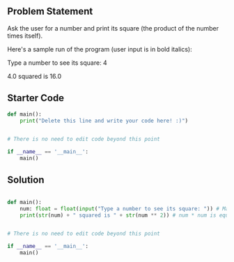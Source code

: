## Problem Statement

Ask the user for a number and print its square (the product of the number times itself).

Here's a sample run of the program (user input is in bold italics):

Type a number to see its square: 4 

4.0 squared is 16.0

## Starter Code

```py
def main():
    print("Delete this line and write your code here! :)")


# There is no need to edit code beyond this point

if __name__ == '__main__':
    main()
```

## Solution

```py

def main():
    num: float = float(input("Type a number to see its square: ")) # Make sure to cast the input to a float so we can do math with it!
    print(str(num) + " squared is " + str(num ** 2)) # num * num is equivalent to num ** 2. The ** operator raises something to a power!


# There is no need to edit code beyond this point

if __name__ == '__main__':
    main()

```